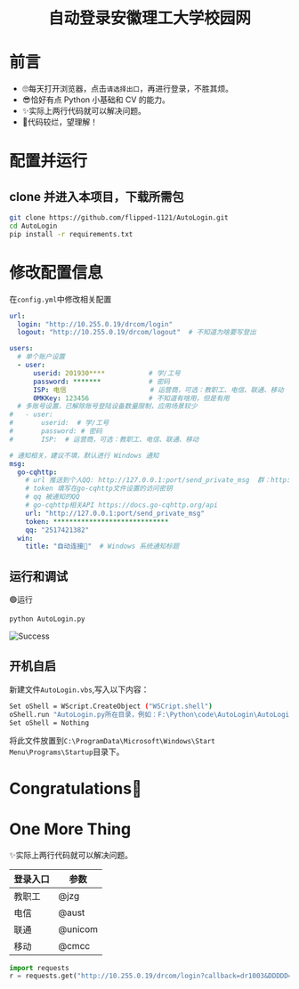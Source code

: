 <div align="center">
<h1>自动登录安徽理工大学校园网</h1>
</div>


# 前言
+ 🙄每天打开浏览器，点击`请选择出口`，再进行登录，不胜其烦。
+ 😎恰好有点 Python 小基础和 CV 的能力。
+ ✨实际上两行代码就可以解决问题。
+ 🗿代码较烂，望理解！


# 配置并运行

## clone 并进入本项目，下载所需包
```bash
git clone https://github.com/flipped-1121/AutoLogin.git
cd AutoLogin
pip install -r requirements.txt
```

# 修改配置信息
在`config.yml`中修改相关配置
```yml
url:
  login: "http://10.255.0.19/drcom/login"
  logout: "http://10.255.0.19/drcom/logout"  # 不知道为啥要写登出

users:
  # 单个账户设置
  - user:
      userid: 201930****           # 学/工号
      password: *******            # 密码
      ISP: 电信                     # 运营商，可选：教职工、电信、联通、移动
      0MKKey: 123456               # 不知道有啥用，但是有用
  # 多账号设置，已解除账号登陆设备数量限制，应用场景较少
#   - user:
#       userid:  # 学/工号
#       password: # 密码
#       ISP:  # 运营商，可选：教职工、电信、联通、移动

# 通知相关，建议不填，默认进行 Windows 通知
msg:
  go-cqhttp:
    # url 推送到个人QQ: http://127.0.0.1:port/send_private_msg  群：http://127.0.0.1:port/send_group_msg
    # token 填写在go-cqhttp文件设置的访问密钥
    # qq 被通知的QQ
    # go-cqhttp相关API https://docs.go-cqhttp.org/api
    url: "http://127.0.0.1:port/send_private_msg"
    token: *****************************
    qq: "2517421382"
  win:
    title: "自动连接🔗"  # Windows 系统通知标题
```

## 运行和调试
🟢运行
```bash
python AutoLogin.py
```
![Success](https://cdn.jsdelivr.net/gh/flipped-1121/BlogPictures/flipped-1121-PIC/20210904155520.png)

## 开机自启
新建文件`AutoLogin.vbs`,写入以下内容：
```bash
Set oShell = WScript.CreateObject ("WSCript.shell")
oShell.run "AutoLogin.py所在目录，例如：F:\Python\code\AutoLogin\AutoLogin.py"
Set oShell = Nothing
```
将此文件放置到`C:\ProgramData\Microsoft\Windows\Start Menu\Programs\Startup`目录下。
<h1>Congratulations🎉</h1>
<script src="https://cdn.jsdelivr.net/gh/flipped-1121/CDN/colorfont03.js"></script>

# One More Thing
✨实际上两行代码就可以解决问题。

|登录入口|参数|
|-------|---|
|教职工|@jzg|
|电信|@aust|
|联通|@unicom|
|移动|@cmcc|
```python
import requests
r = requests.get("http://10.255.0.19/drcom/login?callback=dr1003&DDDDD=学号@****&upass=密码&0MKKey=123456")
```